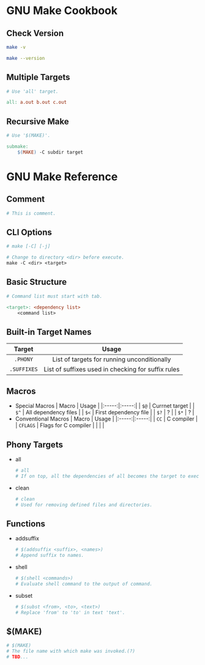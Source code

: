 GNU Make Cookbook
=================

Check Version
-------------
```sh
make -v
```
```sh
make --version
```

Multiple Targets
----------------
```Makefile
# Use 'all' target.

all: a.out b.out c.out
```

Recursive Make
--------------
```Makefile
# Use '$(MAKE)'.

submake:
    $(MAKE) -C subdir target
```

GNU Make Reference
==================

Comment
-------
```Makefile
# This is comment.
```

CLI Options
-----------
```Makefile
# make [-C] [-j]

# Change to directory <dir> before execute.
make -C <dir> <target>
```

Basic Structure
---------------
```Makefile
# Command list must start with tab.

<target>: <dependency list>
    <command list>
```

Built-in Target Names
---------------------
| Target | Usage |
|:------:|:-----:|
| `.PHONY` | List of targets for running unconditionally |
| `.SUFFIXES` | List of suffixes used in checking for suffix rules |

Macros
------
- Special Macros
    | Macro | Usage |
    |:-----:|:-----:|
    | `$@` | Currnet target |
    | `$^` | All dependency files |
    | `$<` | First dependency file |
    | `$?` | ? |
    | `$*` | ? |
- Conventional Macros
    | Macro | Usage |
    |:-----:|:-----:|
    | `CC` | C compiler |
    | `CFLAGS` | Flags for C compiler |
    | | |

Phony Targets
-------------
- all
    ```Makefile
    # all
    # If on top, all the dependencies of all becomes the target to execute.
    ```
- clean
    ```Makefile
    # clean
    # Used for removing defined files and directories.
    ```

Functions
---------
- addsuffix
    ```Makefile
    # $(addsuffix <suffix>, <names>)
    # Append suffix to names.
    ```
- shell
    ```Makefile
    # $(shell <commands>)
    # Evaluate shell command to the output of command.
    ```
- subset
    ```Makefile
    # $(subst <from>, <to>, <text>)
    # Replace 'from' to 'to' in text 'text'.
    ```

$(MAKE)
-------
```Makefile
# $(MAKE)
# The file name with which make was invoked.(?)
# TBD...
```